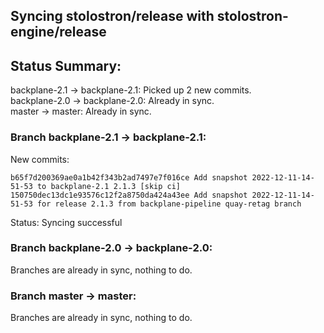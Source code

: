 ## Syncing stolostron/release with stolostron-engine/release

## Status Summary:

backplane-2.1 -> backplane-2.1: Picked up 2 new commits.  
backplane-2.0 -> backplane-2.0: Already in sync.  
master -> master: Already in sync.  

### Branch backplane-2.1 -> backplane-2.1:

New commits:

```
b65f7d200369ae0a1b42f343b2ad7497e7f016ce Add snapshot 2022-12-11-14-51-53 to backplane-2.1 2.1.3 [skip ci]
150750dec13dc1e93576c12f2a8750da424a43ee Add snapshot 2022-12-11-14-51-53 for release 2.1.3 from backplane-pipeline quay-retag branch
```

Status: Syncing successful

### Branch backplane-2.0 -> backplane-2.0:

Branches are already in sync, nothing to do.

### Branch master -> master:

Branches are already in sync, nothing to do.
